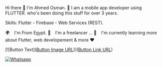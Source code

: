 Hi there 👋 I'm Ahmed Osman. 💪
I am a mobile app developer using FLUTTER. who's been doing this stuff for over 3 years.

Skills: Flutter - Firebase - Web Services (REST).

🌍   I'm From Egypt.
🧑   I'm a freelancer ...
🌱   I'm currently learning more about Flutter, web developement & more ❤️

[![Button Text]([Button Image URL](https://upload.wikimedia.org/wikipedia/commons/thumb/6/6b/WhatsApp.svg/640px-WhatsApp.svg.png))]([Button Link URL](https://wa.me/+201016649685))

[![Whatsapp](https://upload.wikimedia.org/wikipedia/commons/thumb/6/6b/WhatsApp.svg/640px-WhatsApp.svg.png)](https://wa.me/+201016649685)


